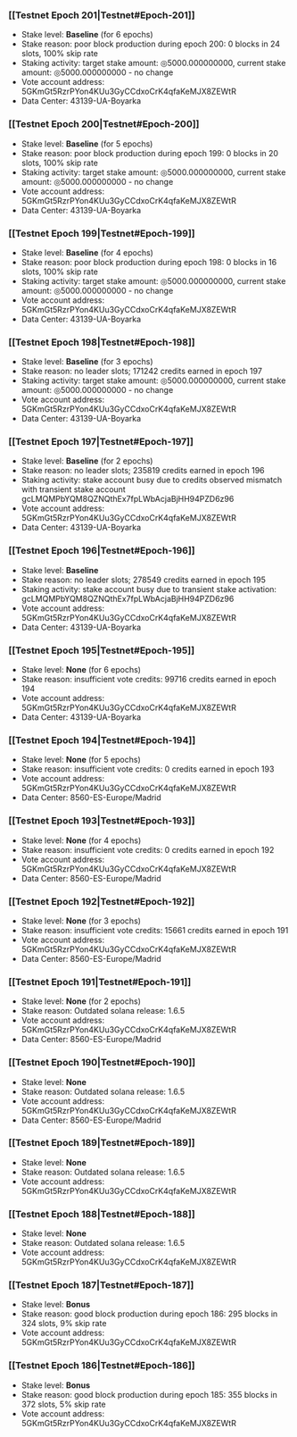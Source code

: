 ### [[Testnet Epoch 201|Testnet#Epoch-201]]
* Stake level: **Baseline** (for 6 epochs)
* Stake reason: poor block production during epoch 200: 0 blocks in 24 slots, 100% skip rate
* Staking activity: target stake amount: ◎5000.000000000, current stake amount: ◎5000.000000000 - no change
* Vote account address: 5GKmGt5RzrPYon4KUu3GyCCdxoCrK4qfaKeMJX8ZEWtR
* Data Center: 43139-UA-Boyarka
### [[Testnet Epoch 200|Testnet#Epoch-200]]
* Stake level: **Baseline** (for 5 epochs)
* Stake reason: poor block production during epoch 199: 0 blocks in 20 slots, 100% skip rate
* Staking activity: target stake amount: ◎5000.000000000, current stake amount: ◎5000.000000000 - no change
* Vote account address: 5GKmGt5RzrPYon4KUu3GyCCdxoCrK4qfaKeMJX8ZEWtR
* Data Center: 43139-UA-Boyarka
### [[Testnet Epoch 199|Testnet#Epoch-199]]
* Stake level: **Baseline** (for 4 epochs)
* Stake reason: poor block production during epoch 198: 0 blocks in 16 slots, 100% skip rate
* Staking activity: target stake amount: ◎5000.000000000, current stake amount: ◎5000.000000000 - no change
* Vote account address: 5GKmGt5RzrPYon4KUu3GyCCdxoCrK4qfaKeMJX8ZEWtR
* Data Center: 43139-UA-Boyarka
### [[Testnet Epoch 198|Testnet#Epoch-198]]
* Stake level: **Baseline** (for 3 epochs)
* Stake reason: no leader slots; 171242 credits earned in epoch 197
* Staking activity: target stake amount: ◎5000.000000000, current stake amount: ◎5000.000000000 - no change
* Vote account address: 5GKmGt5RzrPYon4KUu3GyCCdxoCrK4qfaKeMJX8ZEWtR
* Data Center: 43139-UA-Boyarka
### [[Testnet Epoch 197|Testnet#Epoch-197]]
* Stake level: **Baseline** (for 2 epochs)
* Stake reason: no leader slots; 235819 credits earned in epoch 196
* Staking activity: stake account busy due to credits observed mismatch with transient stake account gcLMQMPbYQM8QZNQthEx7fpLWbAcjaBjHH94PZD6z96
* Vote account address: 5GKmGt5RzrPYon4KUu3GyCCdxoCrK4qfaKeMJX8ZEWtR
* Data Center: 43139-UA-Boyarka
### [[Testnet Epoch 196|Testnet#Epoch-196]]
* Stake level: **Baseline**
* Stake reason: no leader slots; 278549 credits earned in epoch 195
* Staking activity: stake account busy due to transient stake activation: gcLMQMPbYQM8QZNQthEx7fpLWbAcjaBjHH94PZD6z96
* Vote account address: 5GKmGt5RzrPYon4KUu3GyCCdxoCrK4qfaKeMJX8ZEWtR
* Data Center: 43139-UA-Boyarka
### [[Testnet Epoch 195|Testnet#Epoch-195]]
* Stake level: **None** (for 6 epochs)
* Stake reason: insufficient vote credits: 99716 credits earned in epoch 194
* Vote account address: 5GKmGt5RzrPYon4KUu3GyCCdxoCrK4qfaKeMJX8ZEWtR
* Data Center: 43139-UA-Boyarka
### [[Testnet Epoch 194|Testnet#Epoch-194]]
* Stake level: **None** (for 5 epochs)
* Stake reason: insufficient vote credits: 0 credits earned in epoch 193
* Vote account address: 5GKmGt5RzrPYon4KUu3GyCCdxoCrK4qfaKeMJX8ZEWtR
* Data Center: 8560-ES-Europe/Madrid
### [[Testnet Epoch 193|Testnet#Epoch-193]]
* Stake level: **None** (for 4 epochs)
* Stake reason: insufficient vote credits: 0 credits earned in epoch 192
* Vote account address: 5GKmGt5RzrPYon4KUu3GyCCdxoCrK4qfaKeMJX8ZEWtR
* Data Center: 8560-ES-Europe/Madrid
### [[Testnet Epoch 192|Testnet#Epoch-192]]
* Stake level: **None** (for 3 epochs)
* Stake reason: insufficient vote credits: 15661 credits earned in epoch 191
* Vote account address: 5GKmGt5RzrPYon4KUu3GyCCdxoCrK4qfaKeMJX8ZEWtR
* Data Center: 8560-ES-Europe/Madrid
### [[Testnet Epoch 191|Testnet#Epoch-191]]
* Stake level: **None** (for 2 epochs)
* Stake reason: Outdated solana release: 1.6.5
* Vote account address: 5GKmGt5RzrPYon4KUu3GyCCdxoCrK4qfaKeMJX8ZEWtR
* Data Center: 8560-ES-Europe/Madrid
### [[Testnet Epoch 190|Testnet#Epoch-190]]
* Stake level: **None**
* Stake reason: Outdated solana release: 1.6.5
* Vote account address: 5GKmGt5RzrPYon4KUu3GyCCdxoCrK4qfaKeMJX8ZEWtR
* Data Center: 8560-ES-Europe/Madrid
### [[Testnet Epoch 189|Testnet#Epoch-189]]
* Stake level: **None**
* Stake reason: Outdated solana release: 1.6.5
* Vote account address: 5GKmGt5RzrPYon4KUu3GyCCdxoCrK4qfaKeMJX8ZEWtR
### [[Testnet Epoch 188|Testnet#Epoch-188]]
* Stake level: **None**
* Stake reason: Outdated solana release: 1.6.5
* Vote account address: 5GKmGt5RzrPYon4KUu3GyCCdxoCrK4qfaKeMJX8ZEWtR
### [[Testnet Epoch 187|Testnet#Epoch-187]]
* Stake level: **Bonus**
* Stake reason: good block production during epoch 186: 295 blocks in 324 slots, 9% skip rate
* Vote account address: 5GKmGt5RzrPYon4KUu3GyCCdxoCrK4qfaKeMJX8ZEWtR
### [[Testnet Epoch 186|Testnet#Epoch-186]]
* Stake level: **Bonus**
* Stake reason: good block production during epoch 185: 355 blocks in 372 slots, 5% skip rate
* Vote account address: 5GKmGt5RzrPYon4KUu3GyCCdxoCrK4qfaKeMJX8ZEWtR